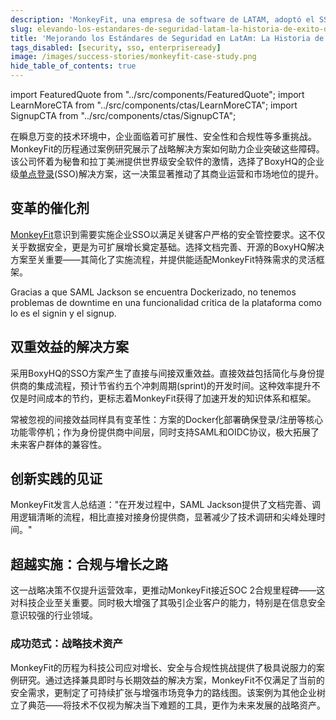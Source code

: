 ```yaml
---
description: 'MonkeyFit, una empresa de software de LATAM, adoptó el SSO de BoxyHQ para mejorar la seguridad, el cumplimiento y el alcance en el mercado. Aprende cómo su éxito puede ser tu modelo a seguir.'
slug: elevando-los-estandares-de-seguridad-latam-la-historia-de-exito-de-monkeyfit-boxyhq
title: 'Mejorando los Estándares de Seguridad en LatAm: La Historia de Éxito de MonkeyFit - BoxyHQ'
tags_disabled: [security, sso, enterpriseready]
image: /images/success-stories/monkeyfit-case-study.png
hide_table_of_contents: true
---
```


import FeaturedQuote from "../src/components/FeaturedQuote";
import LearnMoreCTA from "../src/components/ctas/LearnMoreCTA";
import SignupCTA from "../src/components/ctas/SignupCTA";

在瞬息万变的技术环境中，企业面临着可扩展性、安全性和合规性等多重挑战。MonkeyFit的历程通过案例研究展示了战略解决方案如何助力企业突破这些障碍。该公司怀着为秘鲁和拉丁美洲提供世界级安全软件的激情，选择了BoxyHQ的企业级[单点登录](/enterprise-sso)(SSO)解决方案，这一决策显著推动了其商业运营和市场地位的提升。

<LearnMoreCTA label="Read the MonkeyFit case study in English" newWindow={false} url="/success-stories/elevating-latam-security-standards-the-monkeyfit-boxyhq-success-story" />

## 变革的催化剂

[MonkeyFit](https://www.monkeyfitpass.com/)意识到需要实施企业SSO以满足关键客户严格的安全管控要求。这不仅关乎数据安全，更是为可扩展增长奠定基础。选择文档完善、开源的BoxyHQ解决方案至关重要——其简化了实施流程，并提供能适配MonkeyFit特殊需求的灵活框架。

<FeaturedQuote personName="José (Pepo) Arellano" personRole="CEO & Cofundador - MonkeyFit" pictureSrc="/images/success-stories/jose-pepo-arellano-monkeyfit">
 Gracias a que SAML Jackson se encuentra Dockerizado, no tenemos problemas de downtime en una funcionalidad critica de la plataforma como lo es el signin y el signup.
</FeaturedQuote>

## 双重效益的解决方案

采用BoxyHQ的SSO方案产生了直接与间接双重效益。直接效益包括简化与身份提供商的集成流程，预计节省约五个冲刺周期(sprint)的开发时间。这种效率提升不仅是时间成本的节约，更标志着MonkeyFit获得了加速开发的知识体系和框架。

常被忽视的间接效益同样具有变革性：方案的Docker化部署确保登录/注册等核心功能零停机；作为身份提供商中间层，同时支持SAML和OIDC协议，极大拓展了未来客户群体的兼容性。

## 创新实践的见证

MonkeyFit发言人总结道："在开发过程中，SAML Jackson提供了文档完善、调用逻辑清晰的流程，相比直接对接身份提供商，显著减少了技术调研和尖峰处理时间。"

<SignupCTA campaign="success-story-monkeyfit-es" label="Regístrate hoy" />

## 超越实施：合规与增长之路

这一战略决策不仅提升运营效率，更推动MonkeyFit接近SOC 2合规里程碑——这对科技企业至关重要。同时极大增强了其吸引企业客户的能力，特别是在信息安全意识较强的行业领域。

### 成功范式：战略技术资产

MonkeyFit的历程为科技公司应对增长、安全与合规性挑战提供了极具说服力的案例研究。通过选择兼具即时与长期效益的解决方案，MonkeyFit不仅满足了当前的安全需求，更制定了可持续扩张与增强市场竞争力的路线图。该案例为其他企业树立了典范——将技术不仅视为解决当下难题的工具，更作为未来发展的战略资产。

<LearnMoreCTA label="Lea la entrevista con MonkeyFit" newWindow={false} url="/blog/aprovechando-boxyhq-sso-para-un-mayor-alcance-de-mercado-y-cumplimiento-monkeyfit" />